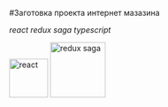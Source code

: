 #Заготовка проекта интернет мазазина
 
_react redux saga typescript_
 
<img src="https://upload.wikimedia.org/wikipedia/commons/thumb/a/a7/React-icon.svg/270px-React-icon.svg.png" alt="react" width="70" />
<img src="https://redux-saga.js.org/img/Redux-Saga-Logo.png" alt="redux saga" width="100" />
